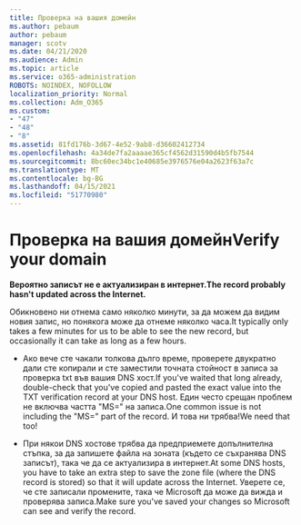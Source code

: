 ```yaml
---
title: Проверка на вашия домейн
ms.author: pebaum
author: pebaum
manager: scotv
ms.date: 04/21/2020
ms.audience: Admin
ms.topic: article
ms.service: o365-administration
ROBOTS: NOINDEX, NOFOLLOW
localization_priority: Normal
ms.collection: Adm_O365
ms.custom:
- "47"
- "48"
- "8"
ms.assetid: 81fd176b-3d67-4e52-9ab8-d36602412734
ms.openlocfilehash: 4a34de7fa2aaaae365cf4562d31590d4b5fb7544
ms.sourcegitcommit: 8bc60ec34bc1e40685e3976576e04a2623f63a7c
ms.translationtype: MT
ms.contentlocale: bg-BG
ms.lasthandoff: 04/15/2021
ms.locfileid: "51770980"
---
```

# <a name="verify-your-domain"></a><span data-ttu-id="db5c3-102">Проверка на вашия домейн</span><span class="sxs-lookup"><span data-stu-id="db5c3-102">Verify your domain</span></span>

 <span data-ttu-id="db5c3-103">**Вероятно записът не е актуализиран в интернет.**</span><span class="sxs-lookup"><span data-stu-id="db5c3-103">**The record probably hasn't updated across the Internet.**</span></span>
  
<span data-ttu-id="db5c3-104">Обикновено ни отнема само няколко минути, за да можем да видим новия запис, но понякога може да отнеме няколко часа.</span><span class="sxs-lookup"><span data-stu-id="db5c3-104">It typically only takes a few minutes for us to be able to see the new record, but occasionally it can take as long as a few hours.</span></span> 
  
- <span data-ttu-id="db5c3-105">Ако вече сте чакали толкова дълго време, проверете двукратно дали сте копирали и сте заместили точната стойност в записа за проверка txt във вашия DNS хост.</span><span class="sxs-lookup"><span data-stu-id="db5c3-105">If you've waited that long already, double-check that you've copied and pasted the exact value into the TXT verification record at your DNS host.</span></span> <span data-ttu-id="db5c3-106">Един често срещан проблем не включва частта "MS=" на записа.</span><span class="sxs-lookup"><span data-stu-id="db5c3-106">One common issue is not including the "MS=" part of the record.</span></span> <span data-ttu-id="db5c3-107">И това ни трябва!</span><span class="sxs-lookup"><span data-stu-id="db5c3-107">We need that too!</span></span>

- <span data-ttu-id="db5c3-108">При някои DNS хостове трябва да предприемете допълнителна стъпка, за да запишете файла на зоната (където се съхранява DNS записът), така че да се актуализира в интернет.</span><span class="sxs-lookup"><span data-stu-id="db5c3-108">At some DNS hosts, you have to take an extra step to save the zone file (where the DNS record is stored) so that it will update across the Internet.</span></span> <span data-ttu-id="db5c3-109">Уверете се, че сте записали промените, така че Microsoft да може да вижда и проверява записа.</span><span class="sxs-lookup"><span data-stu-id="db5c3-109">Make sure you've saved your changes so Microsoft can see and verify the record.</span></span>
